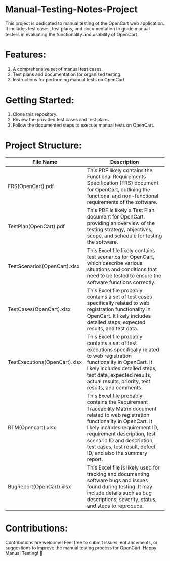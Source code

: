 # Manual-Testing-Notes-Project
This project is dedicated to manual testing of the OpenCart web application. It includes test cases, test plans, and documentation to guide manual testers in evaluating the functionality and usability of OpenCart.

# Features:
1. A comprehensive set of manual test cases.
2. Test plans and documentation for organized testing.
3. Instructions for performing manual tests on OpenCart.

# Getting Started:
1. Clone this repository.
2. Review the provided test cases and test plans.
3. Follow the documented steps to execute manual tests on OpenCart.

# Project Structure:

| File Name |	Description |
| --------- | ----------- |
|FRS(OpenCart).pdf |	This PDF likely contains the Functional Requirements Specification (FRS) document for OpenCart, outlining the functional and non-functional requirements of the software. |
|TestPlan(OpenCart).pdf	| This PDF is likely a Test Plan document for OpenCart, providing an overview of the testing strategy, objectives, scope, and schedule for testing the software.|
|TestScenarios(OpenCart).xlsx	|This Excel file likely contains test scenarios for OpenCart, which describe various situations and conditions that need to be tested to ensure the software functions correctly.|
|TestCases(OpenCart).xlsx	|This Excel file probably contains a set of test cases specifically related to web registration functionality in OpenCart. It likely includes detailed steps, expected results, and test data.|
|TestExecutions(OpenCart).xlsx|This Excel file probably contains a set of test executions specifically related to web registration functionality in OpenCart. It likely includes detailed steps, test data, expected results, actual results, priority, test results, and comments.|
|RTM(Opencart).xlsx|	This Excel file probably contains the Requirement Traceability Matrix document related to web registration functionality in OpenCart. It likely includes requirement ID, requirement description, test scenario ID and description, test cases, test result, defect ID, and also the summary report.|
|BugReport(OpenCart).xlsx	|This Excel file is likely used for tracking and documenting software bugs and issues found during testing. It may include details such as bug descriptions, severity, status, and steps to reproduce.|

# Contributions:
Contributions are welcome! Feel free to submit issues, enhancements, or suggestions to improve the manual testing process for OpenCart. Happy Manual Testing! 🚀

